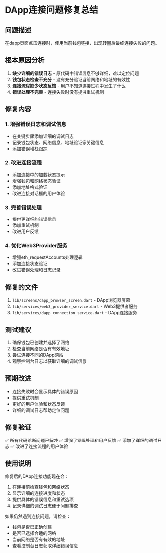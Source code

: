 # DApp连接问题修复总结

## 问题描述
在dapp页面点击连接时，使用当前钱包链接，出现转圈后最终连接失败的问题。

## 根本原因分析
1. **缺少详细的错误日志** - 原代码中错误信息不够详细，难以定位问题
2. **钱包状态检查不充分** - 没有充分验证当前网络和地址的有效性
3. **连接流程缺少状态反馈** - 用户不知道连接过程中发生了什么
4. **错误处理不完善** - 连接失败时没有提供重试机制

## 修复内容

### 1. 增强错误日志和调试信息
- 在关键步骤添加详细的调试日志
- 记录钱包状态、网络信息、地址验证等关键信息
- 添加错误堆栈跟踪

### 2. 改进连接流程
- 添加连接中的加载状态提示
- 增强钱包和网络状态验证
- 添加地址格式验证
- 改进连接对话框的用户体验

### 3. 完善错误处理
- 提供更详细的错误信息
- 添加重试机制
- 改进用户反馈

### 4. 优化Web3Provider服务
- 增强eth_requestAccounts处理逻辑
- 添加连接状态验证
- 改进错误处理和日志记录

## 修复的文件
1. `lib/screens/dapp_browser_screen.dart` - DApp浏览器屏幕
2. `lib/services/web3_provider_service.dart` - Web3提供者服务
3. `lib/services/dapp_connection_service.dart` - DApp连接服务

## 测试建议
1. 确保钱包已创建并选择了网络
2. 检查当前网络是否有有效地址
3. 尝试连接不同的DApp网站
4. 观察控制台日志以获取详细的调试信息

## 预期改进
- 连接失败时会显示具体的错误原因
- 提供重试机制
- 更好的用户体验和状态反馈
- 详细的调试日志帮助定位问题

## 修复验证
✅ 所有代码诊断问题已解决
✅ 增强了错误处理和用户反馈
✅ 添加了详细的调试日志
✅ 改进了连接流程的用户体验

## 使用说明
修复后的DApp连接功能现在会：
1. 在连接前检查钱包和网络状态
2. 显示详细的连接进度和状态
3. 提供具体的错误信息和重试选项
4. 记录详细的调试日志便于问题排查

如果仍然遇到连接问题，请检查：
- 钱包是否已正确创建
- 是否已选择合适的网络
- 当前网络是否有有效的地址
- 查看控制台日志获取详细错误信息